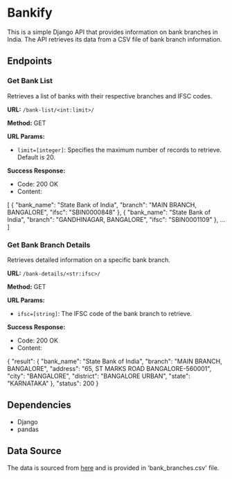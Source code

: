 # Bankify

This is a simple Django API that provides information on bank branches in India. The API retrieves its data from a CSV file of bank branch information.

## Endpoints

### Get Bank List

Retrieves a list of banks with their respective branches and IFSC codes.

**URL:** `/bank-list/<int:limit>/`

**Method:** GET

**URL Params:**

- `limit=[integer]`: Specifies the maximum number of records to retrieve. Default is 20.

**Success Response:**

- Code: 200 OK
- Content: 

[
{
"bank_name": "State Bank of India",
"branch": "MAIN BRANCH, BANGALORE",
"ifsc": "SBIN0000848"
},
{
"bank_name": "State Bank of India",
"branch": "GANDHINAGAR, BANGALORE",
"ifsc": "SBIN0001109"
},
...
]


### Get Bank Branch Details

Retrieves detailed information on a specific bank branch.

**URL:** `/bank-details/<str:ifsc>/`

**Method:** GET

**URL Params:**

- `ifsc=[string]`: The IFSC code of the bank branch to retrieve.

**Success Response:**

- Code: 200 OK
- Content:

{
"result": {
"bank_name": "State Bank of India",
"branch": "MAIN BRANCH, BANGALORE",
"address": "65, ST MARKS ROAD BANGALORE-560001",
"city": "BANGALORE",
"district": "BANGALORE URBAN",
"state": "KARNATAKA"
},
"status": 200
}

## Dependencies

- Django
- pandas

## Data Source

The data is sourced from [here](https://github.com/snarayanank2/indian_banks) and is provided in 'bank_branches.csv' file.

